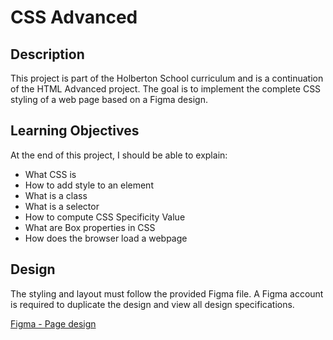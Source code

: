# CSS Advanced

## Description

This project is part of the Holberton School curriculum and is a continuation of the HTML Advanced project. The goal is to implement the complete CSS styling of a web page based on a Figma design.
## Learning Objectives

At the end of this project, I should be able to explain:

- What CSS is
- How to add style to an element
- What is a class
- What is a selector
- How to compute CSS Specificity Value
- What are Box properties in CSS
- How does the browser load a webpage

## Design

The styling and layout must follow the provided Figma file. A Figma account is required to duplicate the design and view all design specifications.

[Figma - Page design](https://www.figma.com/file/XrEAsu1vQj5fhVaNG38d2W/Homepage)
